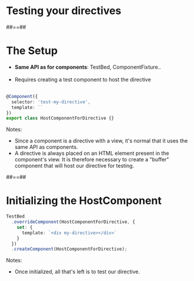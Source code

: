 <!-- .slide: class="transition-bg-sfeir-2" -->
# Testing your directives

##==##

<!-- .slide: class="with-code inconsolata" -->
# The Setup

- __Same API as for components__: TestBed, ComponentFixture..<br><br>
- Requires creating a test component to host the directive<br><br>

```typescript
@Component({
  selector: 'test-my-directive',
  template: ``
})
export class HostComponentForDirective {}
```
<!-- .element: class="big-code" -->
Notes:
- Since a component is a directive with a view, it's normal that it uses the same API as components.
- A directive is always placed on an HTML element present in the component's view. It is therefore necessary to create a "buffer" component that will host our directive for testing.

##==##

<!-- .slide: class="with-code inconsolata" -->
# Initializing the HostComponent

```typescript
TestBed
  .overrideComponent(HostComponentForDirective, {
    set: {
      template: `<div my-directive></div>`
    }
  })
  .createComponent(HostComponentForDirective);
```
<!-- .element: class="big-code" -->
Notes:
- Once initialized, all that's left is to test our directive.
